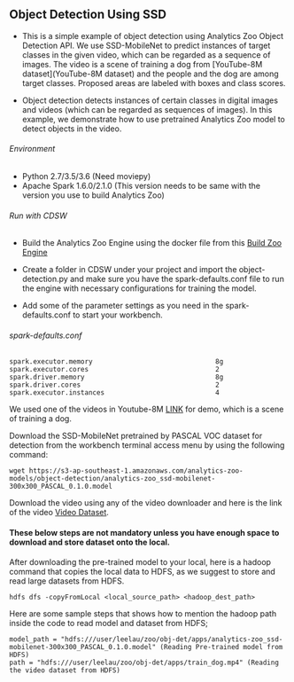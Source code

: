 ## Object Detection Using SSD
* This is a simple example of object detection using Analytics Zoo Object Detection API. We use SSD-MobileNet to predict instances of target classes in the given video, which can be regarded as a sequence of images. The video is a scene of training a dog from [YouTube-8M dataset](YouTube-8M dataset) and the people and the dog are among target classes. Proposed areas are labeled with boxes and class scores.

* Object detection detects instances of certain classes in digital images and videos (which can be regarded as sequences of images). In this example, we demonstrate how to use pretrained Analytics Zoo model to detect objects in the video.

###### Environment
* Python 2.7/3.5/3.6 (Need moviepy)
* Apache Spark 1.6.0/2.1.0 (This version needs to be same with the version you use to build Analytics Zoo)

###### Run with CDSW
* Build the Analytics Zoo Engine using the docker file from this [Build Zoo Engine](https://github.com/dell-ai-engineering/bigdlengine4cdsw/tree/master/analytics-zoo)

* Create a folder in CDSW under your project and import the object-detection.py and make sure you have the spark-defaults.conf file to run the engine with necessary configurations for training the model.

* Add some of the parameter settings as you need in the spark-defaults.conf to start your workbench.

###### spark-defaults.conf
    spark.executor.memory                               8g
    spark.executor.cores                                2
    spark.driver.memory                                 8g
    spark.driver.cores                                  2
    spark.executor.instances                            4

We used one of the videos in Youtube-8M [LINK](link) for demo, which is a scene of training a dog. 


Download the SSD-MobileNet pretrained by PASCAL VOC dataset for detection from the workbench terminal access menu by using the following command:
```
wget https://s3-ap-southeast-1.amazonaws.com/analytics-zoo-models/object-detection/analytics-zoo_ssd-mobilenet-300x300_PASCAL_0.1.0.model
```

Download the video using any of the video downloader and here is the link of the video [Video Dataset](https://www.youtube.com/watch?v=akcYAuaP4jw).




#### These below steps are not mandatory unless you have enough space to download and store dataset onto the local.

After downloading the pre-trained model to your local, here is a hadoop command that copies the local data to HDFS, as we suggest to store and read large datasets from HDFS. 
```
hdfs dfs -copyFromLocal <local_source_path> <hadoop_dest_path>
```


Here are some sample steps that shows how to mention the hadoop path inside the code to read model and dataset from HDFS;
```
model_path = "hdfs:///user/leelau/zoo/obj-det/apps/analytics-zoo_ssd-mobilenet-300x300_PASCAL_0.1.0.model" (Reading Pre-trained model from HDFS)
path = "hdfs:///user/leelau/zoo/obj-det/apps/train_dog.mp4" (Reading the video dataset from HDFS)
```
